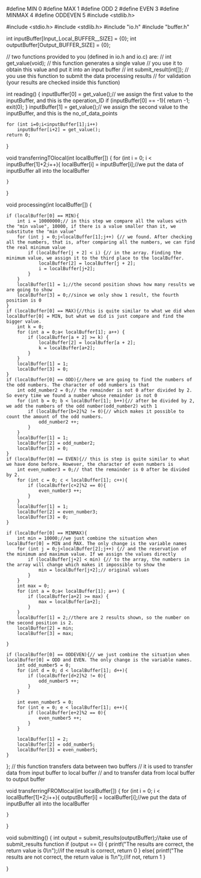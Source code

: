 #define MIN     0
#define MAX     1
#define ODD     2
#define EVEN    3
#define MINMAX  4
#define ODDEVEN 5
#include <stdlib.h>

#include <stdio.h>
#include <stdlib.h>
#include "io.h"
#include "buffer.h"

int inputBuffer[Input_Local_BUFFER__SIZE] = {0};
int outputBuffer[Output_BUFFER_SIZE] = {0};


// two functions provided to you (defined in io.h and io.c) are:
// int get_value(void);
//       this function generates a single value
//       you use it to obtain this value and put it into an input buffer
// int submit_result(int[]);
//       you use this function to submit the data processing results
//       for validation (your results are checked inside this function)



int reading() {
    inputBuffer[0] = get_value();// we assign the first value to the inputBuffer, and this is the operation_ID
    if (inputBuffer[0] == -1){
        return -1;
        exit(0);
    }
    inputBuffer[1] = get_value();// we assign the second value to the inputBuffer, and this is the no_of_data_points




    for (int i=0;i<inputBuffer[1];i++)
        inputBuffer[i+2] = get_value();
    return 0;
}

void transferringTOlocal(int localBuffer[]) {
    for (int i = 0; i < inputBuffer[1]+2;i++){
        localBuffer[i] = inputBuffer[i];//we put the data of inputBuffer all into the localBuffer

    }
}


void processing(int localBuffer[]) {

    if (localBuffer[0] == MIN){
        int i = 10000000;// in this step we compare all the values with the "min value", 10000, if there is a value smaller than it, we substitute the "min value"
        for (int j = 0;j<localBuffer[1];j++) {// we found. After checking all the numbers, that is, after comparing all the numbers, we can find the real minimum value
            if (localBuffer[j + 2] < i) {// in the array. Finding the minimum value, we assign it to the third place to the localBuffer.
                localBuffer[2] = localBuffer[j + 2];
                i = localBuffer[j+2];
            }
        }
        localBuffer[1] = 1;//the second position shows how many results we are going to show
        localBuffer[3] = 0;//since we only show 1 result, the fourth position is 0
    }
    if (localBuffer[0] == MAX){//this is quite similar to what we did when localBuffer[0] = MIN, but what we did is just compare and find the bigger value.
        int k = 0;
        for (int a = 0;a< localBuffer[1]; a++) {
            if (localBuffer[a + 2] >= k) {
                localBuffer[2] = localBuffer[a + 2];
                k = localBuffer[a+2];
            }
        }
        localBuffer[1] = 1;
        localBuffer[3] = 0;
    }
    if (localBuffer[0] == ODD){//here we are going to find the numbers of the odd numbers. The character of odd numbers is that
        int odd_number2 = 0;// the remainder is not 0 after divided by 2. So every time we found a number whose remainder is not 0
        for (int b = 0; b < localBuffer[1]; b++){// after be divided by 2, we add the numbers of the odd number(odd_number2) with 1
            if (localBuffer[b+2]%2 != 0){// which makes it possible to count the amount of the odd numbers.
                odd_number2 ++;
            }
        }
        localBuffer[1] = 1;
        localBuffer[2] = odd_number2;
        localBuffer[3] = 0;
    }
    if (localBuffer[0] == EVEN){// this is step is quite similar to what we have done before. However, the character of even numbers is
        int even_number3 = 0;// that the remainder is 0 after be divided by 2.
        for (int c = 0; c < localBuffer[1]; c++){
            if (localBuffer[c+2]%2 == 0){
                even_number3 ++;
            }
        }
        localBuffer[1] = 1;
        localBuffer[2] = even_number3;
        localBuffer[3] = 0;
    }

    if (localBuffer[0] == MINMAX){
        int min = 10000;//we just combine the situation when localBuffer[0] = MIN and MAX. The only change is the variable names
        for (int j = 0;j<localBuffer[2];j++) {// and the reservation of the minimum and maximum value. If we assign the values directly
            if (localBuffer[j+2] < min) {// to the array, the numbers in the array will change which makes it impossible to show the
                min = localBuffer[j+2];// original values
            }
        }
        int max = 0;
        for (int a = 0;a< localBuffer[1]; a++) {
            if (localBuffer[a+2] >= max) {
                max = localBuffer[a+2];
            }
        }
        localBuffer[1] = 2;//there are 2 results shown, so the number on the second position is 2.
        localBuffer[2] = min;
        localBuffer[3] = max;

    }

    if (localBuffer[0] == ODDEVEN){// we just combine the situation when localBuffer[0] = ODD and EVEN. The only change is the variable names.
        int odd_number5 = 0;
        for (int d = 0; d < localBuffer[1]; d++){
            if (localBuffer[d+2]%2 != 0){
                odd_number5 ++;
            }
        }

        int even_number5 = 0;
        for (int e = 0; e < localBuffer[1]; e++){
            if (localBuffer[e+2]%2 == 0){
                even_number5 ++;
            }
        }

        localBuffer[1] = 2;
        localBuffer[2] = odd_number5;
        localBuffer[3] = even_number5;
    }

};
// this function transfers data between two buffers
// it is used to transfer data from input buffer to local buffer
// and to transfer data from local buffer to output buffer

void transferringFROMlocal(int localBuffer[]) {
    for (int i = 0; i < localBuffer[1]+2;i++){
        outputBuffer[i] = localBuffer[i];//we put the data of inputBuffer all into the localBuffer

    }
}

void submitting() {
    int output = submit_results(outputBuffer);//take use of submit_results function
    if (output == 0)
    {
        printf("The results are correct, the return value is 0\n");//if the result is correct, return 0
    }
    else{
        printf("The results are not correct, the return value is 1\n");//if not, return 1
    }

}
